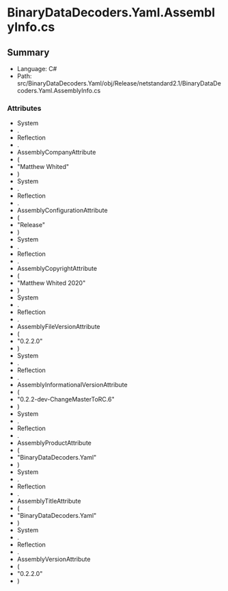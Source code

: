 ﻿# BinaryDataDecoders.Yaml.AssemblyInfo.cs

## Summary

* Language: C#
* Path: src/BinaryDataDecoders.Yaml/obj/Release/netstandard2.1/BinaryDataDecoders.Yaml.AssemblyInfo.cs

### Attributes

 - System
 - .
 - Reflection
 - .
 - AssemblyCompanyAttribute
 - (
 - "Matthew Whited"
 - )
 - System
 - .
 - Reflection
 - .
 - AssemblyConfigurationAttribute
 - (
 - "Release"
 - )
 - System
 - .
 - Reflection
 - .
 - AssemblyCopyrightAttribute
 - (
 - "Matthew Whited 2020"
 - )
 - System
 - .
 - Reflection
 - .
 - AssemblyFileVersionAttribute
 - (
 - "0.2.2.0"
 - )
 - System
 - .
 - Reflection
 - .
 - AssemblyInformationalVersionAttribute
 - (
 - "0.2.2-dev-ChangeMasterToRC.6"
 - )
 - System
 - .
 - Reflection
 - .
 - AssemblyProductAttribute
 - (
 - "BinaryDataDecoders.Yaml"
 - )
 - System
 - .
 - Reflection
 - .
 - AssemblyTitleAttribute
 - (
 - "BinaryDataDecoders.Yaml"
 - )
 - System
 - .
 - Reflection
 - .
 - AssemblyVersionAttribute
 - (
 - "0.2.2.0"
 - )

